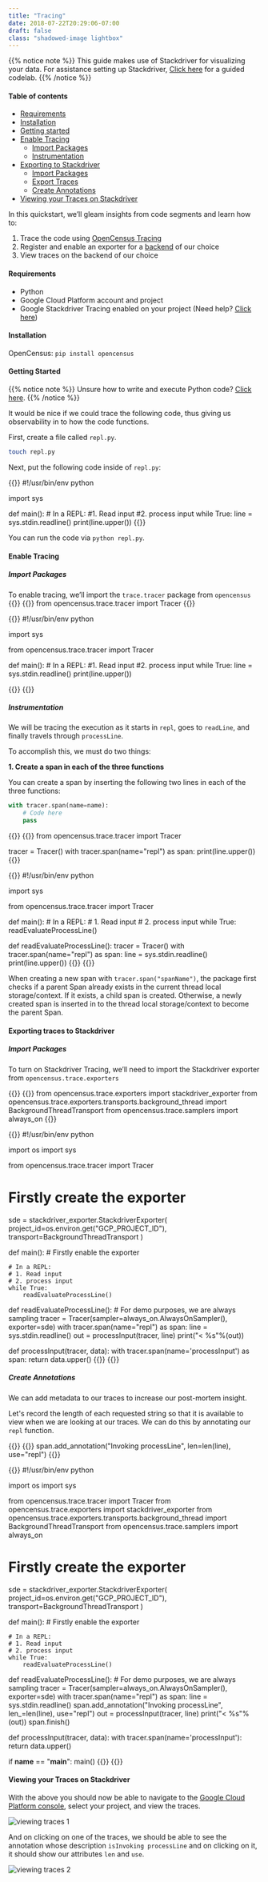 ```yaml
---
title: "Tracing"
date: 2018-07-22T20:29:06-07:00
draft: false
class: "shadowed-image lightbox"
---
```


{{% notice note %}}
This guide makes use of Stackdriver for visualizing your data. For assistance setting up Stackdriver, [Click here](/codelabs/stackdriver) for a guided codelab.
{{% /notice %}}

#### Table of contents

- [Requirements](#background)
- [Installation](#installation)
- [Getting started](#getting-started)
- [Enable Tracing](#enable-tracing)
    - [Import Packages](#import-tracing-packages)
    - [Instrumentation](#instrument-tracing)
- [Exporting to Stackdriver](#exporting-to-stackdriver)
    - [Import Packages](#import-exporting-packages)
    - [Export Traces](#export-traces)
    - [Create Annotations](#create-annotations)
- [Viewing your Traces on Stackdriver](#viewing-your-traces-on-stackdriver)

In this quickstart, we’ll gleam insights from code segments and learn how to:

1. Trace the code using [OpenCensus Tracing](/core-concepts/tracing)
2. Register and enable an exporter for a [backend](/core-concepts/exporters/#supported-backends) of our choice
3. View traces on the backend of our choice

#### Requirements
- Python
- Google Cloud Platform account and project
- Google Stackdriver Tracing enabled on your project (Need help? [Click here](/codelabs/stackdriver))

#### Installation

OpenCensus: `pip install opencensus`

#### Getting Started

{{% notice note %}}
Unsure how to write and execute Python code? [Click here](https://docs.python.org/).
{{% /notice %}}

It would be nice if we could trace the following code, thus giving us observability in to how the code functions.

First, create a file called `repl.py`.
```bash
touch repl.py
```

Next, put the following code inside of `repl.py`:

{{<highlight python>}}
#!/usr/bin/env python

import sys

def main():
    # In a REPL:
    #1. Read input
    #2. process input
    while True:
        line = sys.stdin.readline()
        print(line.upper())
{{</highlight>}}

You can run the code via `python repl.py`.

#### Enable Tracing

<a name="import-tracing-packages"></a>
##### Import Packages

To enable tracing, we’ll import the `trace.tracer` package from `opencensus`
{{<tabs Snippet All>}}
{{<highlight python>}}
from opencensus.trace.tracer import Tracer
{{</highlight>}}

{{<highlight python>}}
#!/usr/bin/env python

import sys

from opencensus.trace.tracer import Tracer

def main():
    # In a REPL:
    #1. Read input
    #2. process input
    while True:
        line = sys.stdin.readline()
        print(line.upper())

{{</highlight>}}
{{</tabs>}}

<a name="instrument-tracing"></a>
##### Instrumentation

We will be tracing the execution as it starts in `repl`, goes to `readLine`, and finally travels through `processLine`.

To accomplish this, we must do two things:

**1. Create a span in each of the three functions**

You can create a span by inserting the following two lines in each of the three functions:
```python
with tracer.span(name=name):
    # Code here
    pass
```

{{<tabs Snippet All>}}
{{<highlight python>}}
from opencensus.trace.tracer import Tracer

tracer = Tracer()
with tracer.span(name="repl") as span:
    print(line.upper())
{{</highlight>}}

{{<highlight python>}}
#!/usr/bin/env python

import sys

from opencensus.trace.tracer import Tracer

def main():
    # In a REPL:
    # 1. Read input
    # 2. process input
    while True:
        readEvaluateProcessLine()

def readEvaluateProcessLine():
    tracer = Tracer()
    with tracer.span(name="repl") as span:
        line = sys.stdin.readline()
        print(line.upper())
{{</highlight>}}
{{</tabs>}}

When creating a new span with `tracer.span("spanName")`, the package first checks if a parent Span already exists in the current thread local storage/context. If it exists, a child span is created. Otherwise, a newly created span is inserted in to the thread local storage/context to become the parent Span.

#### Exporting traces to Stackdriver

<a name="import-exporting-packages"></a>
##### Import Packages
To turn on Stackdriver Tracing, we’ll need to import the Stackdriver exporter from `opencensus.trace.exporters`

{{<tabs Snippet All>}}
{{<highlight python>}}
from opencensus.trace.exporters import stackdriver_exporter
from opencensus.trace.exporters.transports.background_thread import BackgroundThreadTransport
from opencensus.trace.samplers import always_on
{{</highlight>}}

{{<highlight python>}}
#!/usr/bin/env python

import os
import sys

from opencensus.trace.tracer import Tracer

# Firstly create the exporter
sde = stackdriver_exporter.StackdriverExporter(
    project_id=os.environ.get("GCP_PROJECT_ID"),
    transport=BackgroundThreadTransport
)

def main():
    # Firstly enable the exporter
    
    # In a REPL:
    # 1. Read input
    # 2. process input
    while True:
        readEvaluateProcessLine()

def readEvaluateProcessLine():
    # For demo purposes, we are always sampling
    tracer = Tracer(sampler=always_on.AlwaysOnSampler(), exporter=sde)
    with tracer.span(name="repl") as span:
        line = sys.stdin.readline()
        out = processInput(tracer, line)
        print("< %s"%(out))

def processInput(tracer, data):
    with tracer.span(name='processInput') as span:
        return data.upper()
{{</highlight>}}
{{</tabs>}}

##### Create Annotations
We can add metadata to our traces to increase our post-mortem insight.

Let's record the length of each requested string so that it is available to view when we are looking at our traces. We can do this by annotating our `repl` function.

{{<tabs Snippet All>}}
{{<highlight python>}}
span.add_annotation("Invoking processLine", len=len(line), use="repl")
{{</highlight>}}

{{<highlight python>}}
#!/usr/bin/env python

import os
import sys

from opencensus.trace.tracer import Tracer
from opencensus.trace.exporters import stackdriver_exporter
from opencensus.trace.exporters.transports.background_thread import BackgroundThreadTransport
from opencensus.trace.samplers import always_on

# Firstly create the exporter
sde = stackdriver_exporter.StackdriverExporter(
    project_id=os.environ.get("GCP_PROJECT_ID"),
    transport=BackgroundThreadTransport
)

def main():
    # Firstly enable the exporter
    
    # In a REPL:
    # 1. Read input
    # 2. process input
    while True:
        readEvaluateProcessLine()

def readEvaluateProcessLine():
    # For demo purposes, we are always sampling
    tracer = Tracer(sampler=always_on.AlwaysOnSampler(), exporter=sde)
    with tracer.span(name="repl") as span:
        line = sys.stdin.readline()
        span.add_annotation("Invoking processLine", len_=len(line), use="repl")
        out = processInput(tracer, line)
        print("< %s"%(out))
        span.finish()

def processInput(tracer, data):
    with tracer.span(name='processInput'):
        return data.upper()

if __name__ == "__main__":
    main()
{{</highlight>}}
{{</tabs>}}

#### Viewing your Traces on Stackdriver
With the above you should now be able to navigate to the [Google Cloud Platform console](https://console.cloud.google.com/traces/traces), select your project, and view the traces.

![viewing traces 1](/images/python-trace-overall.png)

And on clicking on one of the traces, we should be able to see the annotation whose description `isInvoking processLine` and on clicking on it, it should show our attributes `len` and `use`.

![viewing traces 2](/images/python-trace-attributes.png)
